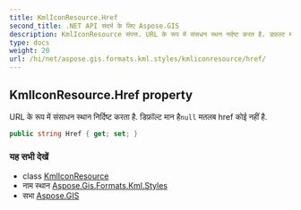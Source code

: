 ```yaml
---
title: KmlIconResource.Href
second_title: .NET API संदर्भ के लिए Aspose.GIS
description: KmlIconResource संपत्त. URL के रूप में संसधन स्थन नर्दष्ट करत है. डफ़ल्ट मन हैnull मतलब href कई नहं है.
type: docs
weight: 20
url: /hi/net/aspose.gis.formats.kml.styles/kmliconresource/href/
---
```

## KmlIconResource.Href property

URL के रूप में संसाधन स्थान निर्दिष्ट करता है. डिफ़ॉल्ट मान है`null` मतलब href कोई नहीं है.

```csharp
public string Href { get; set; }
```

### यह सभी देखें

* class [KmlIconResource](../)
* नाम स्थान [Aspose.Gis.Formats.Kml.Styles](../../kmliconresource/)
* सभा [Aspose.GIS](../../../)


